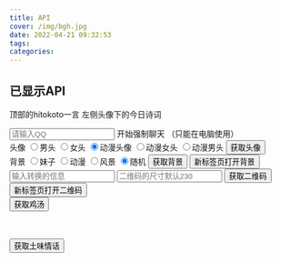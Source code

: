 ```yaml
---
title: API
cover: /img/bgh.jpg
date: 2022-04-21 09:32:53
tags:
categories:
---
```

<p id="hitokotoText"></p>
<p id="hitokotoFrom"></p>

## 已显示API

  顶部的hitokoto一言
  左侧头像下的今日诗词


<div class="myBody">
  <div class="mandatory">
    <input type="text" id="man-input" placeholder="请输入QQ">
    <a id="man-a" class="myButton" target="_blank">开始强制聊天</a> <span>（只能在电脑使用）</span>
  </div>
  <div class="axiosImg">
    <div class="sjtxImg">
      头像
      <label><input type="radio" name="sjtx" value="a1">男头</label>
      <label><input type="radio" name="sjtx" value="b2">女头</label>
      <label><input type="radio" name="sjtx" value="c1" checked>动漫头像</label>
      <label><input type="radio" name="sjtx" value="c2">动漫女头</label>
      <label><input type="radio" name="sjtx" value="c3">动漫男头</label>
      <button class="myButton" onclick="getSuiJiTouXiang()">获取头像</button>
    </div>
    <div class="sjbzImg mt20">
      背景
      <label><input type="radio" name="sjbz" value="meizi">妹子</label>
      <label><input type="radio" name="sjbz" value="dongman">动漫</label>
      <label><input type="radio" name="sjbz" value="fengjing">风景</label>
      <label><input type="radio" name="sjbz" value="suiji" checked>随机</label>
      <button class="myButton" onclick="getsjbz()">获取背景</button>
      <button class="myButton  ml20" onclick="getsjbz(2)">新标签页打开背景</button>
    </div>
  </div>
  <div class="qrcode mt20">
    <input type="text" id="qrcode" placeholder="输入转换的信息">
    <input type="number" id="qrcodeSize" placeholder="二维码的尺寸默认230">
    <button class="myButton" onclick="getqrcode()">获取二维码</button>
    <button class="myButton" onclick="getqrcode(2)">新标签页打开二维码</button>
  </div>
  <div class="APIshow mt20">
    <a id="imgLink" target="_blank" href=""><img id="imgShow" alt=""></a>
  </div>
  <div class="yan mt20">
    <button class="myButton" onclick="getyan()">获取鸡汤</button>
    <p id="yantext" style="height: 20px;display: block;"></p>
  </div>
 <div class="sweet yan mt20">
    <button class="myButton" onclick="getSweetNothings()">获取土味情话</button>
    <p id="sweettext"></p>
  </div>
  <div class="jrsc mt20">
    <div id="tags" style="margin-bottom: 30px;"></div>
    <p class="myH1 txtc" id="jrscTitle"></p>
    <p class="myH2 txtc" id="jrscAuthor"></p>
    <ul id="jrscdata">
    </ul>
    <ul id="jrsctranslate">
    </ul>
  </div>
</div>
<script src="https://unpkg.com/axios/dist/axios.min.js"></script>
<script>
   var manA = document.getElementById('man-a')
  var manInput = document.getElementById('man-input')
  var sjtx = document.getElementsByName('sjtx')
  var sjbz = document.getElementsByName('sjbz')
  var yantext = document.getElementById("yantext")
  var qrcode = document.getElementById("qrcode")
  var qrcodeSize = document.getElementById("qrcodeSize")
  var Tags = document.getElementById("tags")
  var jrscTitle = document.getElementById("jrscTitle")
  var jrscAuthor = document.getElementById("jrscAuthor")
  var jrscdata = document.getElementById("jrscdata")
  var jrsctranslate = document.getElementById("jrsctranslate")
  var sweettext = document.getElementById("sweettext")
  var tady = document.getElementById("tady")
  var recently = document.getElementById("recently")
  var zhishu = document.getElementById("zhishu")
  var test = document.getElementById('test')
  var test2 = document.getElementById('test2')
  var lx;
  //强制聊天
  manInput.onblur = () => {
    manA.href = 'https://api.btstu.cn/qqtalk/api.php?qq=' + manInput.value
  }
  //获取随即头像
  const getSuiJiTouXiang = () => {
    imgShow.src = '../img/loading.gif'
    sjtx.forEach(item => {
      if (item.checked) {
        lx = item.value
        axios.get(`https://api.btstu.cn/sjtx/api.php?lx=${lx}&format=json`)
          .then(res => {
            imgLink.href = imgShow.src = '//images.weserv.nl/?url=' + res.data.imgurl
          });
      }
    })
  }
  //获取随机壁纸
  const getsjbz = (type) => {
    imgShow.src = '../img/loading.gif'
    sjbz.forEach(item => {
      if (item.checked) {
        lx = item.value
        axios.get(`https://api.btstu.cn/sjbz/api.php?lx=${lx}&format=json`)
          .then(res => {
            imgLink.href = imgShow.src = '//images.weserv.nl/?url=' + res.data.imgurl
            if (type === 2) {
              window.open(imgLink.href)
            };
          });
      }
    })
  }
  //回去毒鸡汤
  const getyan = () => {
    axios.get('https://api.btstu.cn/yan/api.php?charset=utf-8&encode=json')
      .then(res => {
        yantext.innerText = res.data.text
      })
  };
  //获取二维码
  const getqrcode = (type) => {
    imgShow.src = '../img/loading.gif'
    imgLink.href = imgShow.src = `https://api.btstu.cn/qrcode/api.php?text=${qrcode.value}&size=${qrcodeSize.value}`
    if (type === 2) {
      window.open(imgLink.href)
    };
  }
  //获取今日诗词
 const getjrsc = () => {
    axios.get('https://v2.jinrishici.com/one.json')
      .then(res => {
        console.log(res);
        let data = res.data.data
        let origin = data.origin
        let jrscdataList = '<li class="txtc">正文</li>', translate = '<li class="txtc">译文</li>';
        jrscTitle.innerHTML = origin.title
        jrscAuthor.innerHTML = origin.dynasty + '·' + origin.author
        origin.content.forEach(item => {
          jrscdataList = jrscdataList + '<li class="txtc">' + item + '</li>'
        })
        jrscdata.innerHTML = jrscdataList
        if (origin.translate) {
          origin.translate.forEach(item => {
            translate = translate + '<li class="txtc">' + item + '</li>'
          });
          jrsctranslate.innerHTML = translate
        };
      })
    axios.get('https://v2.jinrishici.com/info')
      .then(res => {
        console.log(res.data.data);
        let { ip, region, tags } = res.data.data
        let tagList = '';
        sessionStorage.setItem('ip', ip)
        sessionStorage.setItem('region', region)
        sessionStorage.setItem('tags', tags)
        tags.forEach(ele => {
          tagList = tagList + '<span class="jrscTag" style="' + Color() + '">' + ele + '</span>'
        })
        Tags.innerHTML = tagList
      })
  };
  getjrsc()
  const getSweetNothings = () => {
    axios.get('https://api.uomg.com/api/rand.qinghua?format=json')
      .then(res => {
        console.log(res);
        sweettext.innerText = res.data.content
      });
  }
  const Color=()=> {
    this.color = [
      'color:#fff6e6;background-color:#415062',
      'color:#d5cecd;background-color:#414441',
      'color:#081408;background-color:#6a7962',
      'color:#101020;background-color:#c5a562',
      'color:#414c41;background-color:#b5eecd',
      'color:#494c49;background-color:#d5c6ac',
      'color:#ffffff;background-color:#5b8982',
      'color:#ffffff;background-color:#bac8a0',
      'color:#ddfced;background-color:#d47557',
      'color:#e3927f;background-color:#223c5f',
      'color:#f9ecdf;background-color:#825855',
      'color:#cfd468;background-color:#07553a',
    ];
    let num = Math.floor(Math.random() * this.color.length)
    return color[num]
  };
</script>